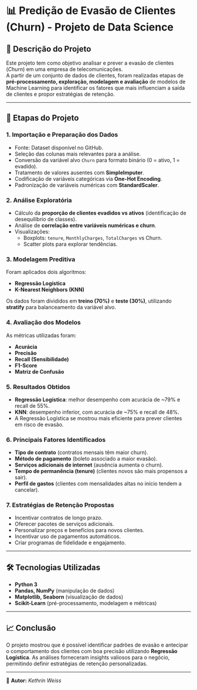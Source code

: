# 📊 Predição de Evasão de Clientes (Churn) - Projeto de Data Science

## 📌 Descrição do Projeto

Este projeto tem como objetivo analisar e prever a evasão de clientes
(*Churn*) em uma empresa de telecomunicações.\
A partir de um conjunto de dados de clientes, foram realizadas etapas de
**pré-processamento, exploração, modelagem e avaliação** de modelos de
Machine Learning para identificar os fatores que mais influenciam a
saída de clientes e propor estratégias de retenção.

------------------------------------------------------------------------

## 🚀 Etapas do Projeto

### 1. Importação e Preparação dos Dados

-   Fonte: Dataset disponível no GitHub.
-   Seleção das colunas mais relevantes para a análise.
-   Conversão da variável alvo `Churn` para formato binário (0 = ativo,
    1 = evadido).
-   Tratamento de valores ausentes com **SimpleImputer**.
-   Codificação de variáveis categóricas via **One-Hot Encoding**.
-   Padronização de variáveis numéricas com **StandardScaler**.

### 2. Análise Exploratória

-   Cálculo da **proporção de clientes evadidos vs ativos**
    (identificação de desequilíbrio de classes).
-   Análise de **correlação entre variáveis numéricas e churn**.
-   Visualizações:
    -   Boxplots: `tenure`, `MonthlyCharges`, `TotalCharges` vs Churn.
    -   Scatter plots para explorar tendências.

### 3. Modelagem Preditiva

Foram aplicados dois algoritmos:
- **Regressão Logística**
- **K-Nearest Neighbors (KNN)**

Os dados foram divididos em **treino (70%)** e **teste (30%)**,
utilizando **stratify** para balanceamento da variável alvo.

### 4. Avaliação dos Modelos

As métricas utilizadas foram:
- **Acurácia**
- **Precisão**
- **Recall (Sensibilidade)**
- **F1-Score**
- **Matriz de Confusão**

### 5. Resultados Obtidos

-   **Regressão Logística**: melhor desempenho com acurácia de \~79% e
    recall de 55%.
-   **KNN**: desempenho inferior, com acurácia de \~75% e recall de
    48%.
-   A Regressão Logística se mostrou mais eficiente para prever clientes
    em risco de evasão.

### 6. Principais Fatores Identificados

-   **Tipo de contrato** (contratos mensais têm maior churn).
-   **Método de pagamento** (boleto associado a maior evasão).
-   **Serviços adicionais de internet** (ausência aumenta o churn).
-   **Tempo de permanência (tenure)** (clientes novos são mais propensos
    a sair).
-   **Perfil de gastos** (clientes com mensalidades altas no início
    tendem a cancelar).

### 7. Estratégias de Retenção Propostas

-   Incentivar contratos de longo prazo.
-   Oferecer pacotes de serviços adicionais.
-   Personalizar preços e benefícios para novos clientes.
-   Incentivar uso de pagamentos automáticos.
-   Criar programas de fidelidade e engajamento.

------------------------------------------------------------------------

## 🛠️ Tecnologias Utilizadas

-   **Python 3**
-   **Pandas, NumPy** (manipulação de dados)
-   **Matplotlib, Seaborn** (visualização de dados)
-   **Scikit-Learn** (pré-processamento, modelagem e métricas)

------------------------------------------------------------------------

## 📈 Conclusão

O projeto mostrou que é possível identificar padrões de evasão e
antecipar o comportamento dos clientes com boa precisão utilizando
**Regressão Logística**.
As análises forneceram insights valiosos para o negócio, permitindo
definir estratégias de retenção personalizadas.

------------------------------------------------------------------------

📌 **Autor:** *Kethrin Weiss*

